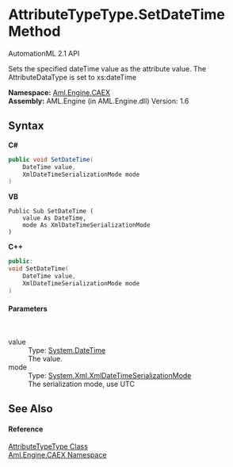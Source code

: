 # AttributeTypeType.SetDateTime Method 
AutomationML 2.1 API 

Sets the specified dateTime value as the attribute value. The AttributeDataType is set to xs:dateTime

**Namespace:**&nbsp;<a href="N_Aml_Engine_CAEX">Aml.Engine.CAEX</a><br />**Assembly:**&nbsp;AML.Engine (in AML.Engine.dll) Version: 1.6

## Syntax

**C#**<br />
``` C#
public void SetDateTime(
	DateTime value,
	XmlDateTimeSerializationMode mode
)
```

**VB**<br />
``` VB
Public Sub SetDateTime ( 
	value As DateTime,
	mode As XmlDateTimeSerializationMode
)
```

**C++**<br />
``` C++
public:
void SetDateTime(
	DateTime value, 
	XmlDateTimeSerializationMode mode
)
```


#### Parameters
&nbsp;<dl><dt>value</dt><dd>Type: <a href="https://docs.microsoft.com/dotnet/api/system.datetime" target="_parent" rel="noopener noreferrer">System.DateTime</a><br />The value.</dd><dt>mode</dt><dd>Type: <a href="https://docs.microsoft.com/dotnet/api/system.xml.xmldatetimeserializationmode" target="_parent" rel="noopener noreferrer">System.Xml.XmlDateTimeSerializationMode</a><br />The serialization mode, use UTC</dd></dl>

## See Also


#### Reference
<a href="T_Aml_Engine_CAEX_AttributeTypeType">AttributeTypeType Class</a><br /><a href="N_Aml_Engine_CAEX">Aml.Engine.CAEX Namespace</a><br />